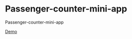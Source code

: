 # Passenger-counter-mini-app
Passenger-counter-mini-app

<a href="https://Lyfperegrine.github.io/Passenger-counter-mini-app/">Demo</a>
